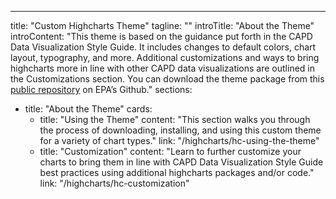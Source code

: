 ---
title: "Custom Highcharts Theme"
tagline: ""
introTitle: "About the Theme"
introContent: "This theme is based on the guidance put forth in the CAPD Data Visualization Style Guide. It includes changes to default colors, chart layout, typography, and more. Additional customizations and ways to bring highcharts more in line with other CAPD data visualizations are outlined in the Customizations section. You can download the theme package from this [public repository](https://github.com/USEPA/highchartscapdtheme) on EPA’s Github."
sections:
  - title: "About the Theme"
    cards:
      - title: "Using the Theme"
        content: "This section walks you through the process of downloading, installing, and using this custom theme for a variety of chart types."
        link: "/highcharts/hc-using-the-theme"
      - title: "Customization"
        content: "Learn to further customize your charts to bring them in line with CAPD Data Visualization Style Guide best practices using additional highcharts packages and/or code."
        link: "/highcharts/hc-customization"
